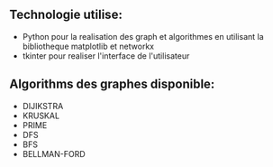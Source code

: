 

## Technologie utilise:

- Python pour la realisation des graph et algorithmes en utilisant la bibliotheque matplotlib et networkx
- tkinter pour realiser l'interface de l'utilisateur


## Algorithms des graphes disponible:


- DIJIKSTRA
- KRUSKAL
- PRIME
- DFS
- BFS
- BELLMAN-FORD
